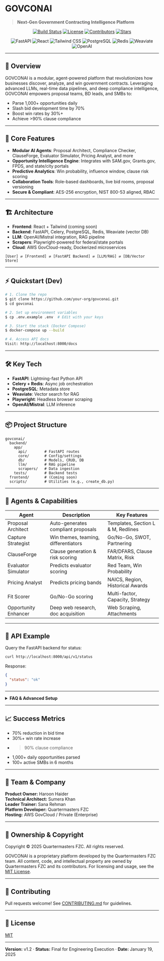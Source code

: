 # GOVCONAI

> **Next-Gen Government Contracting Intelligence Platform**

<p align="center">
  <a href="https://github.com/quartermasters/govconai/actions"><img src="https://img.shields.io/github/actions/workflow/status/quartermasters/govconai/ci.yml?branch=master&label=build" alt="Build Status"></a>
  <a href="https://github.com/quartermasters/govconai/blob/master/LICENSE"><img src="https://img.shields.io/github/license/quartermasters/govconai?color=blue" alt="License"></a>
  <a href="https://github.com/quartermasters/govconai/graphs/contributors"><img src="https://img.shields.io/github/contributors/quartermasters/govconai" alt="Contributors"></a>
  <a href="https://github.com/quartermasters/govconai/stargazers"><img src="https://img.shields.io/github/stars/quartermasters/govconai?style=social" alt="Stars"></a>
</p>

<p align="center">
  <img src="https://img.shields.io/badge/FastAPI-005571?logo=fastapi&logoColor=white" alt="FastAPI"/>
  <img src="https://img.shields.io/badge/React-20232A?logo=react&logoColor=61DAFB" alt="React"/>
  <img src="https://img.shields.io/badge/Tailwind_CSS-38B2AC?logo=tailwind-css&logoColor=white" alt="Tailwind CSS"/>
  <img src="https://img.shields.io/badge/PostgreSQL-336791?logo=postgresql&logoColor=white" alt="PostgreSQL"/>
  <img src="https://img.shields.io/badge/Redis-DC382D?logo=redis&logoColor=white" alt="Redis"/>
  <img src="https://img.shields.io/badge/Weaviate-FF9900?logo=weaviate&logoColor=white" alt="Weaviate"/>
  <img src="https://img.shields.io/badge/OpenAI-412991?logo=openai&logoColor=white" alt="OpenAI"/>
</p>

---

## 🚀 Overview

GOVCONAI is a modular, agent-powered platform that revolutionizes how businesses discover, analyze, and win government contracts. Leveraging advanced LLMs, real-time data pipelines, and deep compliance intelligence, GOVCONAI empowers proposal teams, BD leads, and SMBs to:

- Parse 1,000+ opportunities daily
- Slash bid development time by 70%
- Boost win rates by 30%+
- Achieve >90% clause compliance

---

## 🧠 Core Features

- **Modular AI Agents**: Proposal Architect, Compliance Checker, ClauseForge, Evaluator Simulator, Pricing Analyst, and more
- **Opportunity Intelligence Engine**: Integrates with SAM.gov, Grants.gov, FPDS, and state/city portals
- **Predictive Analytics**: Win probability, influence window, clause risk scoring
- **Collaboration Tools**: Role-based dashboards, live bid rooms, proposal versioning
- **Secure & Compliant**: AES-256 encryption, NIST 800-53 aligned, RBAC

---

## 🏗️ Architecture

- **Frontend**: React + Tailwind (coming soon)
- **Backend**: FastAPI, Celery, PostgreSQL, Redis, Weaviate (vector DB)
- **LLM**: OpenAI/Mistral integration, RAG pipeline
- **Scrapers**: Playwright-powered for federal/state portals
- **Cloud**: AWS GovCloud-ready, Dockerized microservices

```
[User] ⇄ [Frontend] ⇄ [FastAPI Backend] ⇄ [LLM/RAG] ⇄ [DB/Vector Store]
```

---

## ⚡ Quickstart (Dev)

```bash
# 1. Clone the repo
$ git clone https://github.com/your-org/govconai.git
$ cd govconai

# 2. Set up environment variables
$ cp .env.example .env  # Edit with your keys

# 3. Start the stack (Docker Compose)
$ docker-compose up --build

# 4. Access API docs
Visit: http://localhost:8000/docs
```

---

## 🛠️ Key Tech

- **FastAPI**: Lightning-fast Python API
- **Celery + Redis**: Async job orchestration
- **PostgreSQL**: Metadata store
- **Weaviate**: Vector search for RAG
- **Playwright**: Headless browser scraping
- **OpenAI/Mistral**: LLM inference

---

## 📦 Project Structure

```
govconai/
  backend/
    app/
      api/        # FastAPI routes
      core/       # Config/settings
      db/         # Models, CRUD, DB
      llm/        # RAG pipeline
      scrapers/   # Data ingestion
    tests/        # Backend tests
  frontend/       # (Coming soon)
  scripts/        # Utilities (e.g., create_db.py)
```

---

## 🧩 Agents & Capabilities

| Agent                | Description                          | Key Features                       |
| -------------------- | ------------------------------------ | ---------------------------------- |
| Proposal Architect   | Auto-generates compliant proposals   | Templates, Section L & M, Redlines |
| Capture Strategist   | Win themes, teaming, differentiators | Go/No-Go, SWOT, Partnering         |
| ClauseForge          | Clause generation & risk scoring     | FAR/DFARS, Clause Matrix, Risk     |
| Evaluator Simulator  | Predicts evaluator scoring           | Red Team, Win Probability          |
| Pricing Analyst      | Predicts pricing bands               | NAICS, Region, Historical Awards   |
| Fit Scorer           | Go/No-Go scoring                     | Multi-factor, Capacity, Strategy   |
| Opportunity Enhancer | Deep web research, doc acquisition   | Web Scraping, Attachments          |

---

## 🧪 API Example

Query the FastAPI backend for status:

```bash
curl http://localhost:8000/api/v1/status
```

Response:

```json
{
  "status": "ok"
}
```

---

<details>
<summary><strong>FAQ & Advanced Setup</strong></summary>

### How do I run tests?

```bash
cd backend
pytest
```

### How do I contribute a new agent?

1. Fork the repo and create a feature branch.
2. Add your agent in `backend/app/agents/` and register it in the API.
3. Add tests in `backend/tests/`.
4. Open a pull request.

### Where can I get support?

Open an issue or email the team at info@quartermasters.ai

</details>

---

## 📈 Success Metrics

- 70% reduction in bid time
- 30%+ win rate increase
- > 90% clause compliance
- 1,000+ daily opportunities parsed
- 100+ active SMBs in 6 months

---

## 👥 Team & Company

**Product Owner:** Haroon Haider  
**Technical Architect:** Sumera Khan  
**Leader Trainer:** Sana Rehman  
**Platform Developer:** Quartermasters FZC  
**Hosting:** AWS GovCloud / Private (Enterprise)

---

## 🏢 Ownership & Copyright

Copyright © 2025 Quartermasters FZC. All rights reserved.

GOVCONAI is a proprietary platform developed by the Quartermasters FZC team. All content, code, and intellectual property are owned by Quartermasters FZC and its contributors. For licensing and usage, see the [MIT License](LICENSE).

---

## 🤝 Contributing

Pull requests welcome! See [CONTRIBUTING.md](CONTRIBUTING.md) for guidelines.

---

## 📄 License

[MIT](LICENSE)

---

**Version:** v1.2 · **Status:** Final for Engineering Execution · **Date:** January 19, 2025

